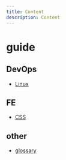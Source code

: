 ```yaml
---
title: Content
description: Content
---
```


# guide

## DevOps

- [Linux](https://github.com/Huauauaa/cheat-sheet/issues/18)

## FE

- [CSS](https://github.com/Huauauaa/cheat-sheet/issues/40)

## other

- [glossary](https://github.com/Huauauaa/cheat-sheet/issues/43)
